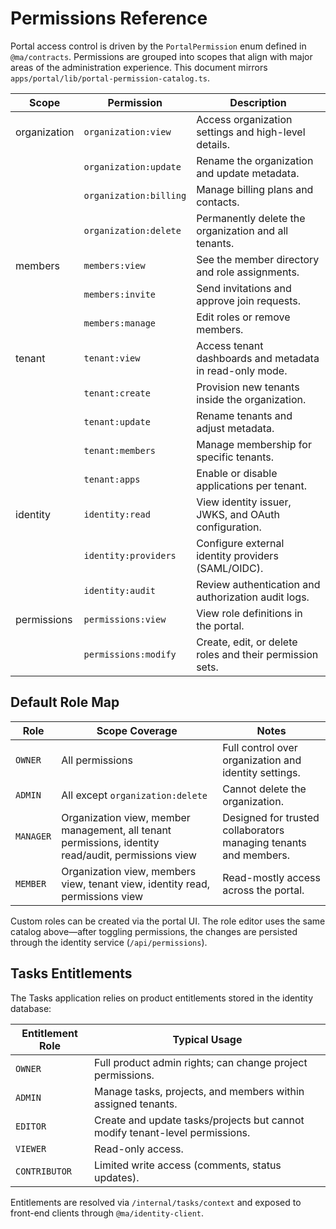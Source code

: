 # Permissions Reference

Portal access control is driven by the `PortalPermission` enum defined in `@ma/contracts`. Permissions are grouped into scopes that align with major areas of the administration experience. This document mirrors `apps/portal/lib/portal-permission-catalog.ts`.

| Scope | Permission | Description |
| --- | --- | --- |
| organization | `organization:view` | Access organization settings and high-level details. |
|  | `organization:update` | Rename the organization and update metadata. |
|  | `organization:billing` | Manage billing plans and contacts. |
|  | `organization:delete` | Permanently delete the organization and all tenants. |
| members | `members:view` | See the member directory and role assignments. |
|  | `members:invite` | Send invitations and approve join requests. |
|  | `members:manage` | Edit roles or remove members. |
| tenant | `tenant:view` | Access tenant dashboards and metadata in read-only mode. |
|  | `tenant:create` | Provision new tenants inside the organization. |
|  | `tenant:update` | Rename tenants and adjust metadata. |
|  | `tenant:members` | Manage membership for specific tenants. |
|  | `tenant:apps` | Enable or disable applications per tenant. |
| identity | `identity:read` | View identity issuer, JWKS, and OAuth configuration. |
|  | `identity:providers` | Configure external identity providers (SAML/OIDC). |
|  | `identity:audit` | Review authentication and authorization audit logs. |
| permissions | `permissions:view` | View role definitions in the portal. |
|  | `permissions:modify` | Create, edit, or delete roles and their permission sets. |

## Default Role Map

| Role | Scope Coverage | Notes |
| --- | --- | --- |
| `OWNER` | All permissions | Full control over organization and identity settings. |
| `ADMIN` | All except `organization:delete` | Cannot delete the organization. |
| `MANAGER` | Organization view, member management, all tenant permissions, identity read/audit, permissions view | Designed for trusted collaborators managing tenants and members. |
| `MEMBER` | Organization view, members view, tenant view, identity read, permissions view | Read-mostly access across the portal. |

Custom roles can be created via the portal UI. The role editor uses the same catalog above—after toggling permissions, the changes are persisted through the identity service (`/api/permissions`).

## Tasks Entitlements

The Tasks application relies on product entitlements stored in the identity database:

| Entitlement Role | Typical Usage |
| --- | --- |
| `OWNER` | Full product admin rights; can change project permissions. |
| `ADMIN` | Manage tasks, projects, and members within assigned tenants. |
| `EDITOR` | Create and update tasks/projects but cannot modify tenant-level permissions. |
| `VIEWER` | Read-only access. |
| `CONTRIBUTOR` | Limited write access (comments, status updates). |

Entitlements are resolved via `/internal/tasks/context` and exposed to front-end clients through `@ma/identity-client`.
